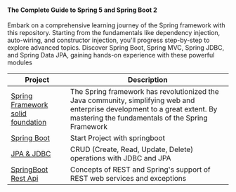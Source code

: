 #### The Complete Guide to Spring 5 and Spring Boot 2

Embark on a comprehensive learning journey of the Spring framework with this repository. Starting from the fundamentals
like dependency injection, auto-wiring, and constructor injection, you'll progress step-by-step to explore advanced
topics. Discover Spring Boot, Spring MVC, Spring JDBC, and Spring Data JPA, gaining hands-on experience with these
powerful modules

| Project                                                                                                    | **Description**                                                                                                                                                                 |
|------------------------------------------------------------------------------------------------------------|---------------------------------------------------------------------------------------------------------------------------------------------------------------------------------|
| [Spring Framework solid foundation](https://github.com/abdessamadalami/Spring-Framework-solid-foundation-) | The Spring framework has revolutionized the Java community, simplifying web and enterprise development to a great extent. By mastering the fundamentals of the Spring Framework |
| [Spring Boot](https://github.com/abdessamadalami/SpringBoot-Recommander-api)                               | Start Project with springboot                                                                                                                                                   |
| [JPA & JDBC](https://github.com/abdessamadalami/JDBC--JPA-CRUD)                                            | CRUD (Create, Read, Update, Delete) operations with JDBC and JPA                                                                                                                |
| [SpringBoot Rest Api](https://github.com/abdessamadalami/JDBC--JPA-CRUD)                                   | Concepts of REST and Spring's support of REST web services and exceptions                                                                                                       |
